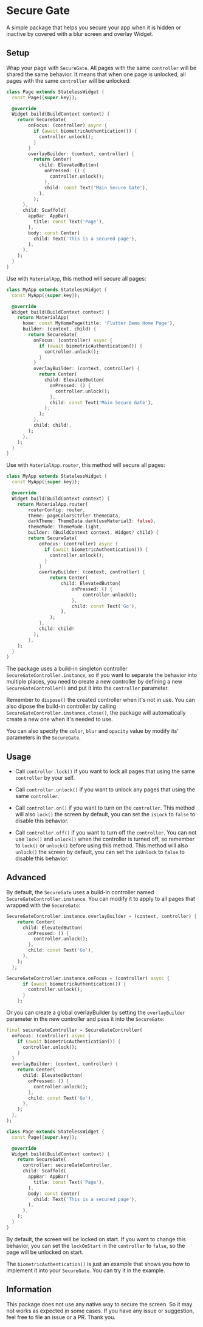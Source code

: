 # Secure Gate

A simple package that helps you secure your app when it is hidden or inactive by covered with a blur screen and overlay Widget.

## Setup

Wrap your page with `SecureGate`. All pages with the same `controller` will be shared the same behavior. It means that when one page is unlocked, all pages with the same `controller` will be unlocked:

```dart
class Page extends StatelessWidget {
  const Page({super.key});

  @override
  Widget build(BuildContext context) {
    return SecureGate(
        onFocus: (controller) async {
          if (await biometricAuthentication()) {
            controller.unlock();
          }
        }
        overlayBuilder: (context, controller) {
          return Center(
            child: ElevatedButton(
              onPressed: () {
                controller.unlock();
              },
              child: const Text('Main Secure Gate'),
            ),
          );
      },
      child: Scaffold(
        appBar: AppBar(
          title: const Text('Page'),
        ),
        body: const Center(
          child: Text('This is a secured page'),
        ),
      ),
    );
  }
}
```

Use with `MaterialApp`, this method will secure all pages:

```dart
class MyApp extends StatelessWidget {
  const MyApp({super.key});

  @override
  Widget build(BuildContext context) {
    return MaterialApp(
      home: const MyHomePage(title: 'Flutter Demo Home Page'),
      builder: (context, child) {
        return SecureGate(
          onFocus: (controller) async {
            if (await biometricAuthentication()) {
              controller.unlock();
            }
          }
          overlayBuilder: (context, controller) {
            return Center(
              child: ElevatedButton(
                onPressed: () {
                  controller.unlock();
                },
                child: const Text('Main Secure Gate'),
              ),
            );
          },
          child: child!,
        );
      },
    );
  }
}
```

Use with `MaterialApp.router`, this method will secure all pages:

```dart
class MyApp extends StatelessWidget {
  const MyApp({super.key});

  @override
  Widget build(BuildContext context) {
    return MaterialApp.router(
        routerConfig: router,
        theme: pageColorsCtrler.themeData,
        darkTheme: ThemeData.dark(useMaterial3: false),
        themeMode: ThemeMode.light,
        builder: (BuildContext context, Widget? child) {
        return SecureGate(
            onFocus: (controller) async {
              if (await biometricAuthentication()) {
                controller.unlock();
              }
            }
            overlayBuilder: (context, controller) {
                return Center(
                    child: ElevatedButton(
                        onPressed: () {
                            controller.unlock();
                        },
                        child: const Text('Go'),
                    ),
                );
            },
            child: child!
          );
        },
    );
  }
}
```

The package uses a build-in singleton controller `SecureGateController.instance`, so if you want to separate the behavior into multiple places, you need to create a new controller by defining a new `SecureGateController()` and put it into the `controller` parameter.

Remember to `dispose()` the created controller when it's not in use. You can also dipose the build-in controller by calling `SecureGateController.instance.close()`, the package will automatically create a new one when it's needed to use.

You can also specify the `color`, `blur` and `opacity` value by modify its' parameters in the `SecureGate`.

## Usage

- Call `controller.lock()` if you want to lock all pages that using the same `controller` by your self.

- Call `controller.unlock()` if you want to unlock any pages that using the same `controller`.

- Call `controller.on()` if you want to turn on the `controller`. This method will also `lock()` the screen by default, you can set the `isLock` to `false` to disable this behavior.

- Call `controller.off()` if you want to turn off the `controller`. You can not use `lock()` and `unlock()` when the controller is turned off, so remember to `lock()` or `unlock()` before using this method. This method will also `unlock()` the screen by default, you can set the `isUnlock` to `false` to disable this behavior.

## Advanced

By default, the `SecureGate` uses a build-in controller named `SecureGateController.instance`. You can modify it to apply to all pages that wrapped with the `SecureGate`:

```dart
SecureGateController.instance.overlayBuilder = (context, controller) {
    return Center(
      child: ElevatedButton(
        onPressed: () {
          controller.unlock();
        },
        child: const Text('Go'),
      ),
    );
  };

SecureGateController.instance.onFocus = (controller) async {
      if (await biometricAuthentication()) {
        controller.unlock();
      }
    };
```

Or you can create a global overlayBuilder by setting the `overlayBuilder` parameter in the new controller and pass it into the `SecureGate`:

```dart
final secureGateController = SecureGateController(
  onFocus: (controller) async {
    if (await biometricAuthentication()) {
      controller.unlock();
    }
  }
  overlayBuilder: (context, controller) {
    return Center(
      child: ElevatedButton(
        onPressed: () {
          controller.unlock();
        },
        child: const Text('Go'),
      ),
    );
  },
);

class Page extends StatelessWidget {
  const Page({super.key});

  @override
  Widget build(BuildContext context) {
    return SecureGate(
      controller: secureGateController,
      child: Scaffold(
        appBar: AppBar(
          title: const Text('Page'),
        ),
        body: const Center(
          child: Text('This is a secured page'),
        ),
      ),
    );
  }
}
```

By default, the screen will be locked on start. If you want to change this behavior, you can set the `lockOnStart` in the `controller` to `false`, so the page will be unlocked on start.

The `biometricAuthentication()` is just an example that shows you how to implement it into your `SecureGate`. You can try it in the example.

## Information

This package does not use any native way to secure the screen. So it may not works as expected in some cases. If you have any issue or suggestion, feel free to file an issue or a PR. Thank you.
